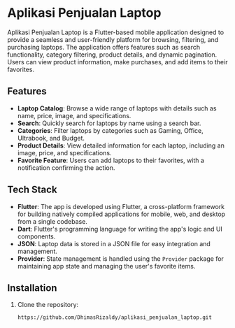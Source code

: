 # Aplikasi Penjualan Laptop

Aplikasi Penjualan Laptop is a Flutter-based mobile application designed to provide a seamless and user-friendly platform for browsing, filtering, and purchasing laptops. The application offers features such as search functionality, category filtering, product details, and dynamic pagination. Users can view product information, make purchases, and add items to their favorites.

## Features

- **Laptop Catalog**: Browse a wide range of laptops with details such as name, price, image, and specifications.
- **Search**: Quickly search for laptops by name using a search bar.
- **Categories**: Filter laptops by categories such as Gaming, Office, Ultrabook, and Budget.
- **Product Details**: View detailed information for each laptop, including an image, price, and specifications.
- **Favorite Feature**: Users can add laptops to their favorites, with a notification confirming the action.

## Tech Stack

- **Flutter**: The app is developed using Flutter, a cross-platform framework for building natively compiled applications for mobile, web, and desktop from a single codebase.
- **Dart**: Flutter's programming language for writing the app's logic and UI components.
- **JSON**: Laptop data is stored in a JSON file for easy integration and management.
- **Provider**: State management is handled using the `Provider` package for maintaining app state and managing the user's favorite items.

## Installation

1. Clone the repository:

   ```bash
   https://github.com/DhimasRizaldy/aplikasi_penjualan_laptop.git
